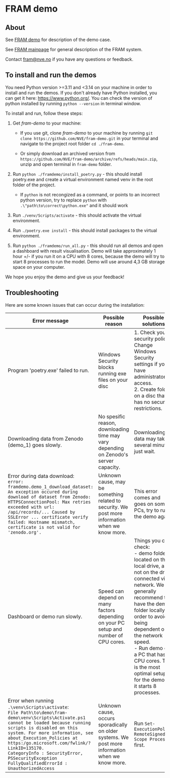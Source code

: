 # FRAM demo

## About
See [FRAM demo](https://nve.github.io/fram-demo/) for description of the demo case.

See [FRAM mainpage](https://nve.github.io/fram/) for general description of the FRAM system.

Contact [fram@nve.no](mailto:fram@nve.no) if you have any questions or feedback.

## To install and run the demos

You need Python version >=3.11 and <3.14 on your machine in order to install and run the demos. If you don't already have Python installed, you can get it here: https://www.python.org/.
You can check the version of python installed by running `python --version` in terminal window.

To install and run, follow these steps:
1. Get *fram-demo* to your machine:
    - If you use git, clone *fram-demo* to your machine by running `git clone https://github.com/NVE/fram-demo.git` in your terminal and navigate to the project root folder `cd ./fram-demo`.

    - Or simply download an archived version from `https://github.com/NVE/fram-demo/archive/refs/heads/main.zip`, unzip and open terminal in `fram-demo` folder.

2. Run `python ./framdemo/install_poetry.py` - this should install poetry.exe and create a virtual environment named venv in the root folder of the project. 

    - If `python` is not recongized as a command, or points to an incorrect python version, try to replace `python` with `.\"path\to\correct\python.exe"` and it should work
    
3. Run `./venv/Scripts/activate` - this should activate the virtual environment.
    
4. Run `./poetry.exe install` - this should install packages to the virtual environment.
    
5. Run `python ./framdemo/run_all.py` - this should run all demos and open a dashboard with result visualisation. Demo will take approximately 1 hour +/- if you run it on a CPU with 8 cores, because the demo will try to start 8 processes to run the model. Demo will use around 4,3 GB storage space on your computer. 


We hope you enjoy the demo and give us your feedback!

## Troubleshooting

Here are some known issues that can occur during the installation:


|   Error message   | Possible reason   | Possible solutions   |
|-------------------|-------------------|------------|
| Program 'poetry.exe' failed to run. | Windows Security blocks running exe files on your disc | 1. Check your security policy. Change Windows Security settings if you have administrator access. <br> 2. Create folder on a disc that has no security restrictions. |
| Downloading data from Zenodo (demo_1) goes slowly. | No spesific reason, downloading time may vary depending on Zenodo's server capacity. | Downloading data may take several minutes, just wait. |
| Error during data download:<br> `error: framdemo.demo_1_download_dataset: An exception occured during download of dataset from Zenodo:`<br>`HTTPSConnectionPool: Max retries exceeded with url: /api/records/... Caused by SSLError ... certificate verify failed: Hostname mismatch, certificate is not valid for 'zenodo.org'. ` | Unknown cause, may be something related to security.  We post more information when we know more.  | This error comes and goes on some PCs, try to run the demo again. | 
 Dashboard or demo run slowly.    | Speed can depend on many factors depending on your PC setup and number of CPU cores. | Things you can check: <br> - demo folder is located on the local drive, and not on the drive connected via a network. We generally recommend to have the demo folder locally in order to avoid being dependent on the network speed. <br> - Run demo on a PC that has 8 CPU cores. This is the most optimal setup for the demo as it starts 8 processes. |
| Error when running `.\venv\Scripts\activate`:<br>`File Path\to\demo\fram-demo\venv\Scripts\Activate.ps1 cannot be loaded because running scripts is disabled on this system. For more information, see about_Execution_Policies at https:/go.microsoft.com/fwlink/?LinkID=135170.` <br> `CategoryInfo : SecurityError, PSSecurityException`<br>`FullyQualifiedErrorId : UnauthorizedAccess` | Unknown cause, occurs sporadically on older systems. We post more information when we know more. | Run `Set-ExecutionPolicy RemoteSigned -Scope Process` first. |
